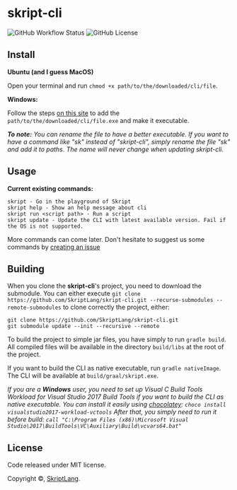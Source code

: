 # skript-cli

![GitHub Workflow Status](https://img.shields.io/github/workflow/status/SkriptLang/skript-cli/build_cli?style=for-the-badge) ![GitHub License](https://img.shields.io/github/license/SkriptLang/skript-cli?style=for-the-badge)

## Install

**Ubuntu (and I guess MacOS)**

Open your terminal and run ``chmod +x path/to/the/downloaded/cli/file``.

**Windows:**

Follow the steps [on this site](https://docs.telerik.com/teststudio/features/test-runners/add-path-environment-variables) to add the ``path/to/the/downloaded/cli/file.exe`` and make it executable.

***To note:** You can rename the file to have a better executable. If you want to have a command like "sk" instead of "skript-cli", simply rename the file "sk" and add it to paths. The name will never change when updating skript-cli.*

## Usage

**Current existing commands:**

```
skript - Go in the playground of Skript
skript help - Show an help message about cli
skript run <script path> - Run a script
skript update - Update the CLI with latest available version. Fail if the OS is not supported.
```

More commands can come later. Don't hesitate to suggest us some commands by [creating an issue](https://github.com/SkriptLang/skript-cli/issues)

## Building

When you clone the **skript-cli**'s project, you need to download the submodule. You can either execute ``git clone https://github.com/SkriptLang/skript-cli.git --recurse-submodules --remote-submodules`` to clone correctly the project, either:

```
git clone https://github.com/SkriptLang/skript-cli.git
git submodule update --init --recursive --remote 
```

To build the project to simple jar files, you have simply to run ``gradle build``. All compiled files will be available in the directory ``build/libs`` at the root of the project.

If you want to build the CLI as native executable, run ``gradle nativeImage``. The CLI will be available at ``build/graal/skript.exe``.

*If you are a **Windows** user, you need to set up Visual C Build Tools Workload for Visual Studio 2017 Build Tools if you want to build the CLI as native executable. You can install it easily using [chocolatey](chocolatey.org/): ``choco install visualstudio2017-workload-vctools``*
*After that, you simply need to run it before build: ``call "C:\Program Files (x86)\Microsoft Visual Studio\2017\BuildTools\VC\Auxiliary\Build\vcvars64.bat"``*

## License

Code released under MIT license.

Copyright ©, [SkriptLang](https://github.com/SkriptLang).